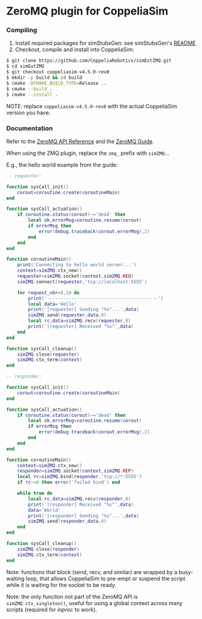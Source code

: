 # ZeroMQ plugin for CoppeliaSim

### Compiling

1. Install required packages for simStubsGen: see simStubsGen's [README](https://github.com/CoppeliaRobotics/include/blob/master/simStubsGen/README.md)
2. Checkout, compile and install into CoppeliaSim:
```sh
$ git clone https://github.com/CoppeliaRobotics/simExtZMQ.git
$ cd simExtZMQ
$ git checkout coppeliasim-v4.5.0-rev0
$ mkdir -p build && cd build
$ cmake -DCMAKE_BUILD_TYPE=Release ..
$ cmake --build .
$ cmake --install .
```

NOTE: replace `coppeliasim-v4.5.0-rev0` with the actual CoppeliaSim version you have.

### Documentation

Refer to the [ZeroMQ API Reference](http://api.zeromq.org) and the [ZeroMQ Guide](https://zguide.zeromq.org).

When using the ZMQ plugin, replace the `zmq_` prefix with `simZMQ.`.

E.g., the hello world example from the guide:

```lua
-- requester:

function sysCall_init()
    corout=coroutine.create(coroutineMain)
end

function sysCall_actuation()
    if coroutine.status(corout)~='dead' then
        local ok,errorMsg=coroutine.resume(corout)
        if errorMsg then
            error(debug.traceback(corout,errorMsg),2)
        end
    end
end

function coroutineMain()
    print('Connecting to hello world server...')
    context=simZMQ.ctx_new()
    requester=simZMQ.socket(context,simZMQ.REQ)
    simZMQ.connect(requester,'tcp://localhost:5555')

    for request_nbr=0,10 do
        print('-----------------------------------------')
        local data='Hello'
        print('[requester] Sending "%s"...',data)
        simZMQ.send(requester,data,0)
        local rc,data=simZMQ.recv(requester,0)
        print('[requester] Received "%s"',data)
    end
end

function sysCall_cleanup()
    simZMQ.close(requester)
    simZMQ.ctx_term(context)
end
```

```lua
-- responder:

function sysCall_init()
    corout=coroutine.create(coroutineMain)
end

function sysCall_actuation()
    if coroutine.status(corout)~='dead' then
        local ok,errorMsg=coroutine.resume(corout)
        if errorMsg then
            error(debug.traceback(corout,errorMsg),2)
        end
    end
end

function coroutineMain()
    context=simZMQ.ctx_new()
    responder=simZMQ.socket(context,simZMQ.REP)
    local rc=simZMQ.bind(responder,'tcp://*:5555')
    if rc~=0 then error('failed bind') end

    while true do
        local rc,data=simZMQ.recv(responder,0)
        print('[responder] Received "%s"',data)
        data='World'
        print('[responder] Sending "%s"...',data)
        simZMQ.send(responder,data,0)
    end
end

function sysCall_cleanup()
    simZMQ.close(responder)
    simZMQ.ctx_term(context)
end
```

Note: functions that block (send, recv, and similar) are wrapped by a busy-waiting loop, that allows CoppeliaSim to pre-empt or suspend the script while it is waiting for the socket to be ready.

Note: the only funciton not part of the ZeroMQ API is `simZMQ.ctx_singleton()`, useful for using a global context across many scripts (required for _inproc_ to work).
